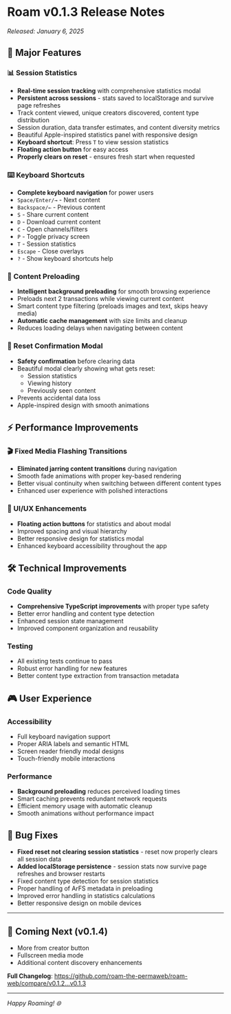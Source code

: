 # Roam v0.1.3 Release Notes

*Released: January 6, 2025*

## 🎯 Major Features

### 📊 Session Statistics
- **Real-time session tracking** with comprehensive statistics modal
- **Persistent across sessions** - stats saved to localStorage and survive page refreshes
- Track content viewed, unique creators discovered, content type distribution
- Session duration, data transfer estimates, and content diversity metrics
- Beautiful Apple-inspired statistics panel with responsive design
- **Keyboard shortcut**: Press `T` to view session statistics
- **Floating action button** for easy access
- **Properly clears on reset** - ensures fresh start when requested

### ⌨️ Keyboard Shortcuts
- **Complete keyboard navigation** for power users
- `Space/Enter/→` - Next content
- `Backspace/←` - Previous content  
- `S` - Share current content
- `D` - Download current content
- `C` - Open channels/filters
- `P` - Toggle privacy screen
- `T` - Session statistics
- `Escape` - Close overlays
- `?` - Show keyboard shortcuts help

### 🚀 Content Preloading
- **Intelligent background preloading** for smooth browsing experience
- Preloads next 2 transactions while viewing current content
- Smart content type filtering (preloads images and text, skips heavy media)
- **Automatic cache management** with size limits and cleanup
- Reduces loading delays when navigating between content

### 🔄 Reset Confirmation Modal
- **Safety confirmation** before clearing data
- Beautiful modal clearly showing what gets reset:
  - Session statistics
  - Viewing history  
  - Previously seen content
- Prevents accidental data loss
- Apple-inspired design with smooth animations

## ⚡ Performance Improvements

### 🎬 Fixed Media Flashing Transitions
- **Eliminated jarring content transitions** during navigation
- Smooth fade animations with proper key-based rendering
- Better visual continuity when switching between different content types
- Enhanced user experience with polished interactions

### 🎨 UI/UX Enhancements
- **Floating action buttons** for statistics and about modal
- Improved spacing and visual hierarchy
- Better responsive design for statistics modal
- Enhanced keyboard accessibility throughout the app

## 🛠️ Technical Improvements

### Code Quality
- **Comprehensive TypeScript improvements** with proper type safety
- Better error handling and content type detection
- Enhanced session state management
- Improved component organization and reusability

### Testing
- All existing tests continue to pass
- Robust error handling for new features
- Better content type extraction from transaction metadata

## 🎮 User Experience

### Accessibility
- Full keyboard navigation support
- Proper ARIA labels and semantic HTML
- Screen reader friendly modal designs
- Touch-friendly mobile interactions

### Performance
- **Background preloading** reduces perceived loading times
- Smart caching prevents redundant network requests
- Efficient memory usage with automatic cleanup
- Smooth animations without performance impact

## 🔧 Bug Fixes
- **Fixed reset not clearing session statistics** - reset now properly clears all session data
- **Added localStorage persistence** - session stats now survive page refreshes and browser restarts
- Fixed content type detection for session statistics
- Proper handling of ArFS metadata in preloading
- Improved error handling in statistics calculations
- Better responsive design on mobile devices

---

## 🚀 Coming Next (v0.1.4)
- More from creator button
- Fullscreen media mode
- Additional content discovery enhancements

**Full Changelog**: https://github.com/roam-the-permaweb/roam-web/compare/v0.1.2...v0.1.3

---

*Happy Roaming! 🌐*
